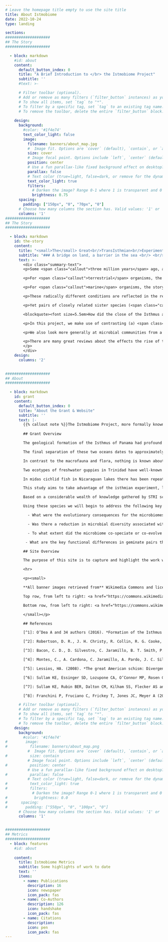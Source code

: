 ```yaml
---
# Leave the homepage title empty to use the site title
title: About Istmobiome
date: 2022-10-24
type: landing

sections:
####################
## The Story
####################

  - block: markdown
    #id: about   
    content:
      default_button_index: 0
      title: "A Brief Introduction to </br> the Istmobiome Project"
      subtitle: ''
      #text: >-

      # Filter toolbar (optional).
      # Add or remove as many filters (`filter_button` instances) as you like.
      # To show all items, set `tag` to "*".
      # To filter by a specific tag, set `tag` to an existing tag name.
      # To remove the toolbar, delete the entire `filter_button` block.
      
    design:
      background:
        #color: '#1f4e74'
        text_color_light: false
        image:
          filename: banners/about_map.jpg
          #  Image fit. Options are `cover` (default), `contain`, or `actual` size.
          size: cover
          # Image focal point. Options include `left`, `center` (default), or `right`.
          position: center
          # Use a fun parallax-like fixed background effect on desktop? true/false
          parallax: false
          # Text color (true=light, false=dark, or remove for the dynamic theme color).
          text_color_light: true
          filters:
            # Darken the image? Range 0-1 where 1 is transparent and 0 is opaque.
            brightness: 0.75
      spacing:
        padding: ["150px", "0", "70px", "0"]  
      # Choose how many columns the section has. Valid values: '1' or '2'.
      columns: '1'
####################
## The Story
####################

  - block: markdown
    id: the-story
    content:
      title: "<small>The</small> Great<br/>TransIsthmian<br/>Experiment"
      subtitle: "### A bridge on land, a barrier in the sea <br/> <br/>  <small>[Click here](/media/the-isthmus/) and [here](/media/leray-03-2020/) for presentations on the <br/> rise of the Isthmus & how it changed the world.</small>. <br/> <br/>  For more information about the grant that funds the Istmobiome Project and this website, please [See below](#grant)."
      text: >-
        <div class="summary-text">
        <p>Some <span class="callout">three million years</span> ago, a spectacular natural experiment began when the <span class="callout">Isthmus</span> of <span class="callout">Panama</span> finally <span class="callout">closed</span>, a process that began several million years earlier.</p>

        <p>For <span class="callout">terrestrial</span> organisms, the formation of the Isthmus created a land <span class="callout">bridge</span> that connected North & South America, allowing for massive <span class="callout">migrations</span> of plants & animals.</p>

        <p>For <span class="callout">marine</span> organisms, the story unfolded quite differently. Where once a single tropical ocean flowed, the land bridge became a marine <span class="callout">barrier</span>, altering ocean currents & causing different physicochemical environments to emerge.</p>

        <p>These radically different conditions are reflected in the resident benthic communities. Many species went locally extinct after the Isthmus closed (e.g., coral, fish, bivalves) and gene flow ceased.</p>

        <p>Yet pairs of closely related sister species (<span class="callout">geminates</span>) thrive on either side today. Some of these species pairs are so similar that morphology alone is not enough to tell them apart.</p>

        <blockquote><font size=5.5em>How did the close of the Isthmus affect the evolution of microbes, the structure of microbial communities, and the function of host-associated microbiomes?</font></blockquote>

        <p>In this project, we make use of contrasting (a) <span class="callout">geographic regions</span>, (b) <span class="callout">benthic habitats</span>, (c) <span class="callout">environmental gradients</span>, and (d) <span class="callout">host biology</span>, to understand the evolutionary divergence of marine microbiomes in changing environments & their functional significance in different systems.</p>

        <p>We also look more generally at microbial communities from a variety of habitats and environments around Panama and beyond.</p>

        <p>There are many great reviews about the effects the rise of the Isthmus of Panama had on the evolution of terrestrial and marine organisms, including <a href="https://www.jstor.org/stable/pdf/30245154.pdf?casa_token=1l3nRhUbQr8AAAAA:csviHl4PguUE3P5r-urclSuHsmi6vAjN7idor0hJAN8xVHN_KVhzyOcxd7EiAb6J1mbmQAr92wJMAijzOnQ8kxp5XR2mhF4FMDsiapL1V-wCi3il2RP9" target="_blank">Lessios (2008)</a>, <a href="https://repository.si.edu/bitstream/handle/10088/21176/stri_Leigh_et_al_2013_Biological_Reviews.pdf?sequence=1&isAllowed=y" target="_blank">Leigh et. al. (2013)</a>, and <a href="https://geology.rutgers.edu/images/ODea_et_al_2016_Formation_of_the_Isthmus_of_Panama.pdf" target="_blank">O'Dea et al. (2016)</a>.
        </p>
        </div>
    design:
      columns: '2'
      

####################
## About
####################

  - block: markdown
    id: grant   
    content:
      default_button_index: 0
      title: "About the Grant & Website"
      subtitle: ''
      text: |-
        {{% callout note %}}The Istmobiome Project, more formally known as the ***Divergence of Marine Symbiosis After the Rise of the Isthmus of Panama***, is a collaborative project funded by the Gordon and Betty Moore Foundation between the University of California---Davis and the Smithsonian Tropical Research Institute. The grant DOI is: <a href="http://doi.org/10.37807/GBMF5603" target="_blank">doi:10.37807/GBMF5603</a>.{{% /callout %}}
        
        ## Grant Overview

        The geological formation of the Isthmus of Panama had profound environmental and biological consequences (reviewed in O’Dea et al. 2016[^1]). It divided an ancient seaway into Atlantic and Pacific Oceans, driving major biological changes in the seas and land (op. cit.). It entrained a perfect, natural Darwinian evolutionary experiment in the sea, by creating two oceans with strikingly different geophysical characteristics. The Caribbean (Western Atlantic, WA) became warmer, saltier and nutrient poor, which are ideal conditions for the growth of coral reefs. Conversely, the Bay of Panama in the Tropical Eastern Pacific (TEP) experiences an up-welling of deep water when the seasonal trade-winds blow. Temperature fluctuations are high, both seasonally and due to recurrent ENSO events; the water is more acidic and nutrient rich, with lower salinity from higher rain inputs; and biological productivity is primarily pelagic (Robertson et al. 2009[^2]).

        The final separation of these two oceans dates to approximately 3 million years before present, based on an overwhelming body of evidence from geology, marine paleontology, biogeography, geochemistry, and molecular evolution (see O’Dea et al. 2016[^1]), despite recent claims for an older separation (Bacon et al. 2015[^3]; Montes et al. 2015[^4]). Extensive studies have used this natural experiment to examine evolutionary processes relating to molecular divergence and speciation of shallow-water marine macro-organisms in the two oceans, using pairs of sister species (**geminates**), one in the Western Atlantic (WA) and one TEP (reviewed in Lessios 2008[^5]). These studies have leveraged a 60-year history of marine research at the Smithsonian Tropical Research Institute (STRI) that have resulted in nearly 2000 scientific publications, including extensive environmental data from marine stations in the WA and TEP, the former dating to monitoring studies associated with oil spills.

        In contrast to the macrofauna and flora, nothing is known about how the isthmian divergence has shaped the evolution of the microbiomes of geminate hosts. Indeed, studies of fish microbiomes in general are relatively few; a meta-analysis of fish gut microbiomes provides data only for 25 fish gut communities representing 16 fish genera, ten of which are marine (Sullam et al. 2012[^6]). In general, how these communities diverge with respect to host divergence is an open question.

        Two ecotypes of freshwater guppies in Trinidad have well-known phenotypic differences related to living in low- versus high-predation streams. Their gut microbiomes differed even when the two ecotypes were reared under identical conditions, suggesting that genetic divergence between the two host ecotypes helps shape the gut microbiome community (Sullam et al. 2015[^7]). In wild populations from four streams, however, these communities varied temporally, as well as among streams and ecotypes in consistent manners, providing evidence against parallel evolution of the gut microbiome with evolution of a novel eco-phenotype in a low-predation environment (op. cit.).

        In midas cichlid fish in Nicaraguan lakes there has been repeated evolution of ecologically specialized limnetic and benthic species from a generalist benthic ancestor. The microbiomes of these different forms differed in an older crater lake (maximum age, 24,000 years), but not in a younger one (maximum age, 6,100 years) (Franchini et al. 2014[^8]). The functional significance of these differences remains to be explored.

        This study aims to take advantage of the isthmian experiment, leveraging extensive studies on the marine biology of hosts and their environments, to address key questions relating to the evolutionary divergence of marine microbiomes in changing environments and their functional significance. It brings together two complementary teams of researchers, including authorities on geminate species, tropical fish, near-shore marine ecology, and microbial evolution.

        Based on a considerable wealth of knowledge gathered by STRI scientists and colleagues over many years, we have identified pairs of geminate species, which meet specific criteria for inclusion in this study, including: relative ease of collecting samples, phylogenetic evidence establishing geminate status, information on evolutionary divergence dates, and differences in trophic strategies (Table 1). The fish and echinoids are all locally available in Panama, while some crustaceans will require collecting further afield (Galapagos and Santa Marta, Colombia).

        Using these species we will begin to address the following key questions:

          - What were the evolutionary consequences for the microbiomes, in terms of community composition and function, following the evolutionary diversification of host taxa in new environments?

          - Was there a reduction in microbial diversity associated with bottlenecks in host populations? Did the microbiome compensate in any way for reduced genetic diversity of hosts?

          - To what extent did the microbiome co-speciate or co-evolve with hosts? Are there any parallel changes that have occurred in the microbiomes (from a taxonomic composition or functional point of view) across the different taxa on either side of the Isthmus?

         - What are the key functional differences in geminate pairs that might be associated with divergent microbiomes?

        ## Site Overview

        The purpose of this site is to capture and highlight the work we conducted during this grant. The [TEAM]({{< ref "team" >}}) section contains biographical sketches of the Researchers and Principal Investigators involved in the project. On the [PAPERS]({{< ref "docs/publication" >}}) page you can find all of the publications produced during the project. Entries includes DOI links, citation information, access to PDFs, bioinformatic workflows, etc. The [WORKFLOWS]({{< ref "projects" >}}) section of the site contains bioinformatic workflows for several projects. Each individual WORKFLOW page contains a brief project overview plus quick links to the bioinformatic workflows, raw data and data products, GitHub repo, code, etc. In most cases, the **complete and reproducible bioinformatic workflows** are hosted on separate GitHub Pages websites. This has to do with the way each project is generated. Since we often use R code, many figures, tables, analyses, etc. are processed when the project site is built and rendered. Once a project is finished we can archive the final code and simply link to it from istmobiome.rbind.io. This allows us to continually update istmobiome.rbind.io without needing to re-render each project with every site build. It also makes istmobiome.rbind.io more lightweight and faster since it does not have to load every project. In the [FIELD GUIDES]({{< ref "docs/fieldguides" >}}) section you can find pictures of fishes and invertebrates from the Pacific and Atlantic coasts of Panama. The [WORKSHOPS]({{< ref "docs/workshops" >}}) page contains information on Symposia and Workshops we hosted in Panama during this project. The [MULTIMEDIA]({{< ref "docs/multimedia" >}}) section contains links to stories about Istmobiome science including press pieces, presentations, interviews, and more. 

        <hr>

        <p><small>

        **All banner images retrieved from** Wikimedia Commons and licenced under <a href="https://creativecommons.org/share-your-work/public-domain/cc0" target = "_blank">CC-0</a>.

        Top row, from left to right: <a href="https://commons.wikimedia.org/wiki/File:Admiralty_Chart_No_1793_Bahia_Almirante_and_Laguna_Chiriqui,_Published_1964.jpg" target = "_blank"> Nautical chart of Bahia Almirante and Laguna Chiriqui, Panama, at a scale of 1:103,280. Suerveyed by Commander E. Barnett 1839</a>; <a href="https://commons.wikimedia.org/wiki/File:Admiralty_Chart_No_1799_Anchorages_on_the_North_Coast_of_Panama,_Published_1927.jpg" target = "_blank"> Nautical chart of Anchorages on the North Coast of Panama</a>; <a href="https://commons.wikimedia.org/wiki/File:Admiralty_Chart_No_657_Isthmus_of_Panama_Showing_The_Proposed_Panama_Canal_and_the_Railway_._._._,_Published_1885.jpg" target = "_blank"> 1885 Admiralty Chart - Isthmus of Panama Showing The Proposed Panama Canal and the Railway</a>; <a href="https://commons.wikimedia.org/wiki/File:Admiralty_Chart_No_1299_Panama_Canal,_Published_1957.jpg" target = "_blank"> Nautical chart of the Panama Canal at a scale of 1/50,000</a>; <a href="https://commons.wikimedia.org/wiki/File:Darien_Nautical_Chart_1737.jpg" target = "_blank"> Darien Nautical Chart 1737. </a>

        Bottom row, from left to right: <a href="https://commons.wikimedia.org/wiki/File:Admiralty_Chart_No_1799_Anchorages_on_the_North_Coast_of_Panama,_Published_1927.jpg" target = "_blank"> Nautical chart of Anchorages on the North Coast of Panama</a>; <a href="https://commons.wikimedia.org/wiki/File:Admiralty_Chart_No_2261_Panama_Bay,_Published_1935.jpg" target = "_blank"> Admiralty Chart No 2261 Panama Bay, Published 1935</a>; <a href="https://commons.wikimedia.org/wiki/File:Panama_Nautical_Chart_1775.jpg" target = "_blank"> Panama Nautical Chart 1775</a>; <a href="https://commons.wikimedia.org/wiki/File:Admiralty_Chart_No_2145_Cabo_Mala_to_Bahia_Elena,_Published_1889.jpg" target = "_blank"> Nautical chart of Punta Mala to Santa Elena Bay</a>; <a href="https://commons.wikimedia.org/wiki/File:Admiralty_Chart_No_1799_Anchorages_on_the_North_Coast_of_Panama,_Published_1927.jpg" target = "_blank"> Nautical chart of Anchorages on the North Coast of Panama. </a>

        </small></p>

        ## References

        [^1]: O’Dea A and 34 authors (2016). *Formation of the Isthmus of Panama*. [**Science Advances**, 2: e1600883](https://doi.org/10.1126/sciadv.1600883).

        [^2]: Robertson, D. R., J. H. Christy, R. Collin, R. G. Cooke, L. D’Croz, K. W. Kaufmann, S. Heckadon Moreno, J. L. Mate, A. O’Dea, and M. Torchin (2009). *The Smithsonian Tropical Research Institute: Marine research, education, and conservation in Panama*. [**Smithsonian Contributions to Marine Sciences**. 38: 73-93](https://doi.org/10.5479/si.01960768.38.73).

        [^3]: Bacon, C. D., D. Silvestro, C. Jaramillo, B. T. Smith, P. Chakrabarty, and A. Antonelli (2015). *Biological evidence supports an early and complex emergence of the Isthmus of Panama*. [**Proceedings of the National Academy of Sciences of the United States of America** 112: 6110-6115](https://doi.org/10.1073/pnas.1423853112).

        [^4]: Montes, C., A. Cardona, C. Jaramillo, A. Pardo, J. C. Silva, V. Valencia, C. Ayala, L. C. Pérez-Angel, L. A. Rodriguez-Parra, V. Ramirez, and H. Niño. (2015). *Middle Miocene closure of the Central American Seaway*. [**Science** 348:226-229](https://doi.org/10.1126/science.aaa2815).

        [^5]: Lessios, HA. (2008). *The great American schism: Divergence of marine organisms after the rise of the Central American Isthmus*. [**Annual Review of Ecology, Evolution, and Systematics** 39, 63--91](https://doi.org/10.1146/annurev.ecolsys.38.091206.095815).

        [^6]: Sullam KE, Essinger SD, Lozupone CA, O’Connor MP, Rosen GL, et al. (2012) *Environmental and ecological factors that shape the gut bacterial communities of fish: a meta-analysis*. [**Molecular Ecology 21: 3363--3378**](https://doi.org/10.1111/j.1365-294x.2012.05552.x).

        [^7]: Sullam KE, Rubin BER, Dalton CM, Kilham SS, Flecker AS and Russell JA. (2015). *Divergence across diet, time and populations rules out parallel evolution in the gut microbiomes of Trinidadian guppies*. [**The ISME Journal** 9: 1508--1522](https://dx.doi.org/10.1038%2Fismej.2014.231).

        [^8]: Franchini P, Fruciano C, Frickey T, Jones JC, Meyer A (2014) The gut microbial community of Midas cichlid fish in repeatedly evolved limnetic-benthic species pairs. [**PLoS ONE** 9: e95027](https://doi.org/10.1371/journal.pone.0095027).

      # Filter toolbar (optional).
      # Add or remove as many filters (`filter_button` instances) as you like.
      # To show all items, set `tag` to "*".
      # To filter by a specific tag, set `tag` to an existing tag name.
      # To remove the toolbar, delete the entire `filter_button` block.
    design:
      background:
        #color: '#1f4e74'
#        image:
#          filename: banners/about_map.png
          #  Image fit. Options are `cover` (default), `contain`, or `actual` size.
#          size: contain
          # Image focal point. Options include `left`, `center` (default), or `right`.
#          position: center
          # Use a fun parallax-like fixed background effect on desktop? true/false
#          parallax: false
          # Text color (true=light, false=dark, or remove for the dynamic theme color).
#          text_color_light: true
#          filters:
            # Darken the image? Range 0-1 where 1 is transparent and 0 is opaque.
#            brightness: 0.0
#      spacing:
#        padding: ["550px", "0", "100px", "0"]  
      # Choose how many columns the section has. Valid values: '1' or '2'.
      columns: '1'


####################
## Metrics
####################
  - block: features
    #id: about   
    
    content:
      title: Istmobiome Metrics
      subtitle: Some highlights of work to date
      text: ''
      items:
        - name: Publications
          description: 16
          icon: newspaper
          icon_pack: fas
        - name: Co-Authors
          description: 126
          icon: handshake
          icon_pack: fas
        - name: Citations
          description: 
          icon: pen
          icon_pack: fas      
---
```


